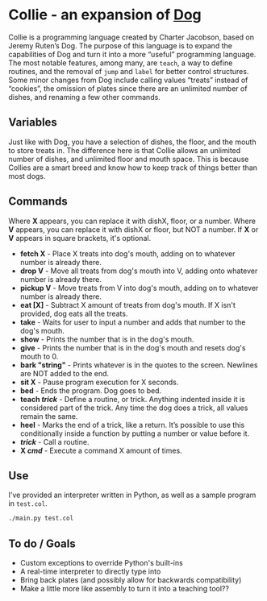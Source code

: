 # **Collie** - an expansion of [Dog](https://esolangs.org/wiki/DOG)

Collie is a programming language created by Charter Jacobson, based on Jeremy Ruten’s Dog. The purpose of this language is to expand the capabilities of Dog and turn it into a more “useful” programming language. The most notable features, among many, are `teach`, a way to define routines, and the removal of `jump` and `label` for better control structures. Some minor changes from Dog include calling values “treats” instead of “cookies”, the omission of plates since there are an unlimited number of dishes, and renaming a few other commands.

## Variables
Just like with Dog, you have a selection of dishes, the floor, and the mouth to store treats in. The difference here is that Collie allows an unlimited number of dishes, and unlimited floor and mouth space. This is because Collies are a smart breed and know how to keep track of things better than most dogs.

## Commands
Where **X** appears, you can replace it with dishX, floor, or a number. Where **V** appears, you can replace it with dishX or floor, but NOT a number. If **X** or **V** appears in square brackets, it's optional.
* **fetch X** - Place X treats into dog's mouth, adding on to whatever number is already there.
* **drop V** - Move all treats from dog's mouth into V, adding onto whatever number is already there.
* **pickup V** - Move treats from V into dog's mouth, adding on to whatever number is already there.
* **eat [X]** - Subtract X amount of treats from dog's mouth. If X isn't provided, dog eats all the treats.
* **take** - Waits for user to input a number and adds that number to the dog's mouth.
* **show** - Prints the number that is in the dog's mouth.
* **give** - Prints the number that is in the dog's mouth and resets dog's mouth to 0.
* **bark "string"** - Prints whatever is in the quotes to the screen. Newlines are NOT added to the end.
* **sit X** - Pause program execution for X seconds.
* **bed** - Ends the program. Dog goes to bed.
* **teach *trick*** - Define a routine, or trick. Anything indented inside it is considered part of the trick. Any time the dog does a trick, all values remain the same.
* **heel** - Marks the end of a trick, like a return. It’s possible to use this conditionally inside a function by putting a number or value before it.
* ***trick*** - Call a routine.
* **X *cmd*** - Execute a command X amount of times.

## Use
I've provided an interpreter written in Python, as well as a sample program in `test.col`.

```sh
./main.py test.col
```

## To do / Goals
* Custom exceptions to override Python's built-ins
* A real-time interpreter to directly type into
* Bring back plates (and possibly allow for backwards compatibility)
* Make a little more like assembly to turn it into a teaching tool??
